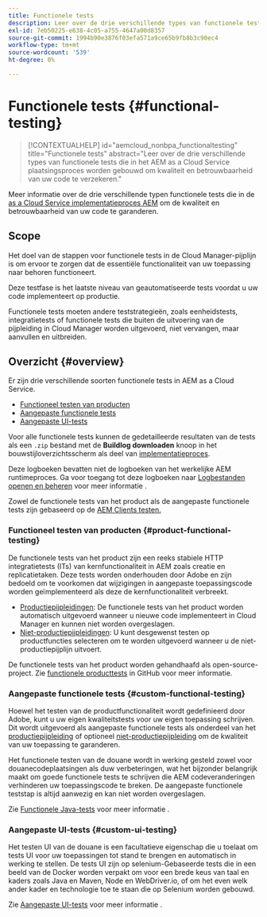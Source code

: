 ```yaml
---
title: Functionele tests
description: Leer over de drie verschillende types van functionele tests die in het AEM as a Cloud Service plaatsingsproces worden gebouwd om kwaliteit en betrouwbaarheid van uw code te verzekeren.
exl-id: 7eb50225-e638-4c05-a755-4647a00d8357
source-git-commit: 1994b90e3876f03efa571a9ce65b9fb8b3c90ec4
workflow-type: tm+mt
source-wordcount: '539'
ht-degree: 0%

---
```



# Functionele tests {#functional-testing}

>[!CONTEXTUALHELP]
>id="aemcloud_nonbpa_functionaltesting"
>title="Functionele tests"
>abstract="Leer over de drie verschillende types van functionele tests die in het AEM as a Cloud Service plaatsingsproces worden gebouwd om kwaliteit en betrouwbaarheid van uw code te verzekeren."

Meer informatie over de drie verschillende typen functionele tests die in de [as a Cloud Service implementatieproces AEM](/help/implementing/cloud-manager/deploy-code.md) om de kwaliteit en betrouwbaarheid van uw code te garanderen.

## Scope

Het doel van de stappen voor functionele tests in de Cloud Manager-pijplijn is om ervoor te zorgen dat de essentiële functionaliteit van uw toepassing naar behoren functioneert.

Deze testfase is het laatste niveau van geautomatiseerde tests voordat u uw code implementeert op productie.

Functionele tests moeten andere teststrategieën, zoals eenheidstests, integratietests of functionele tests die buiten de uitvoering van de pijpleiding in Cloud Manager worden uitgevoerd, niet vervangen, maar aanvullen en uitbreiden.

## Overzicht {#overview}

Er zijn drie verschillende soorten functionele tests in AEM as a Cloud Service.

* [Functioneel testen van producten](#product-functional-testing)
* [Aangepaste functionele tests](#custom-functional-testing)
* [Aangepaste UI-tests](#custom-ui-testing)

Voor alle functionele tests kunnen de gedetailleerde resultaten van de tests als een `.zip` bestand met de **Buildlog downloaden** knoop in het bouwstijloverzichtsscherm als deel van [implementatieproces](/help/implementing/cloud-manager/deploy-code.md).

Deze logboeken bevatten niet de logboeken van het werkelijke AEM runtimeproces. Ga voor toegang tot deze logboeken naar [Logbestanden openen en beheren](/help/implementing/cloud-manager/manage-logs.md) voor meer informatie .

Zowel de functionele tests van het product als de aangepaste functionele tests zijn gebaseerd op de [AEM Clients testen.](https://github.com/adobe/aem-testing-clients)

### Functioneel testen van producten {#product-functional-testing}

De functionele tests van het product zijn een reeks stabiele HTTP integratietests (ITs) van kernfunctionaliteit in AEM zoals creatie en replicatietaken. Deze tests worden onderhouden door Adobe en zijn bedoeld om te voorkomen dat wijzigingen in aangepaste toepassingscode worden geïmplementeerd als deze de kernfunctionaliteit verbreekt.

* [Productiepijpleidingen](/help/implementing/cloud-manager/configuring-pipelines/configuring-production-pipelines.md): De functionele tests van het product worden automatisch uitgevoerd wanneer u nieuwe code implementeert in Cloud Manager en kunnen niet worden overgeslagen.
* [Niet-productiepijpleidingen](/help/implementing/cloud-manager/configuring-pipelines/configuring-non-production-pipelines.md): U kunt desgewenst testen op productfuncties selecteren om te worden uitgevoerd wanneer u de niet-productiepijplijn uitvoert.

De functionele tests van het product worden gehandhaafd als open-source-project. Zie [functionele producttests](https://github.com/adobe/aem-test-samples/tree/aem-cloud/smoke) in GitHub voor meer informatie.

### Aangepaste functionele tests {#custom-functional-testing}

Hoewel het testen van de productfunctionaliteit wordt gedefinieerd door Adobe, kunt u uw eigen kwaliteitstests voor uw eigen toepassing schrijven. Dit wordt uitgevoerd als aangepaste functionele tests als onderdeel van het [productiepijpleiding](/help/implementing/cloud-manager/configuring-pipelines/configuring-production-pipelines.md) of optioneel [niet-productiepijpleiding](/help/implementing/cloud-manager/configuring-pipelines/configuring-non-production-pipelines.md) om de kwaliteit van uw toepassing te garanderen.

Het functionele testen van de douane wordt in werking gesteld zowel voor douanecodeplaatsingen als duw verbeteringen, wat het bijzonder belangrijk maakt om goede functionele tests te schrijven die AEM codeveranderingen verhinderen uw toepassingscode te breken. De aangepaste functionele teststap is altijd aanwezig en kan niet worden overgeslagen.

Zie [Functionele Java-tests](/help/implementing/cloud-manager/java-functional-testing.md) voor meer informatie .


### Aangepaste UI-tests {#custom-ui-testing}

Het testen UI van de douane is een facultatieve eigenschap die u toelaat om tests UI voor uw toepassingen tot stand te brengen en automatisch in werking te stellen. De tests UI zijn op selenium-Gebaseerde tests die in een beeld van de Docker worden verpakt om voor een brede keus van taal en kaders zoals Java en Maven, Node en WebDriver.io, of om het even welk ander kader en technologie toe te staan die op Selenium worden gebouwd.

Zie [Aangepaste UI-tests](/help/implementing/cloud-manager/ui-testing.md#custom-ui-testing) voor meer informatie .

